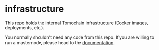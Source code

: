 # infrastructure

This repo holds the internal Tomochain infrastructure (Docker images, deployments, etc.).

You normally shouldn't need any code from this repo.
If you are willing to run a masternode, please head to the [documentation](https://docs.tomochain.com/masternode/requirements/).
